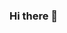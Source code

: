 ### Hi there 👋

<!--
**ASmallBean/ASmallBean** is a ✨ _special_ ✨ repository because its `README.md` (this file) appears on your GitHub profile.

- 🔭 I’m currently working on Agora.io
- 🌱 I’m currently learning go, kubernetes, helm
- 👯 I’m looking to collaborate on best practices
- 🤔 I’m looking for help with nothing
- 💬 Ask me about react, typescript
- 📫 How to reach me: monkeydreamgo@gmail.com
- 😄 Pronouns: ...
- ⚡ Fun fact: ...
- 🤪 Some Note: [asmallbean.github.io](https://asmallbean.github.io)

### Languages over Last 30 Days

<img src="https://wakatime.com/share/@Claus/e2cb9e82-c382-4897-a036-35b7638b4045.svg">

### Coding Activity over Last 30 Days

<img src="https://wakatime.com/share/@Claus/9fed9f97-eebb-4e2e-93f6-a4080cb2cacd.svg">
